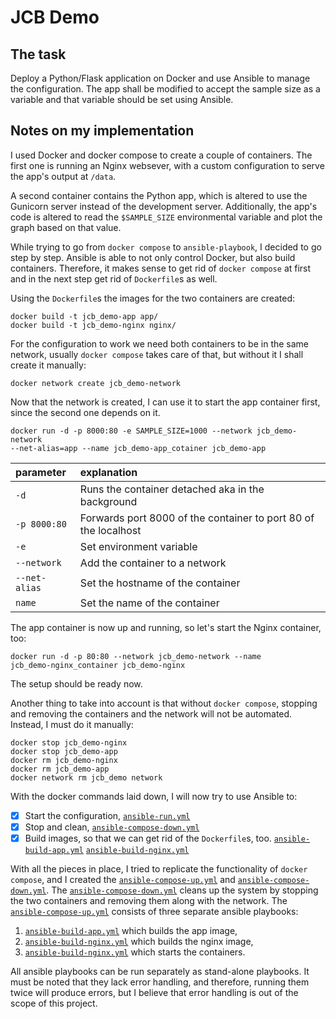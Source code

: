 # JCB Demo
## The task
Deploy a Python/Flask application on Docker and use Ansible to manage the
configuration. The app shall be modified to accept the sample size as a
variable and that variable should be set using Ansible.

## Notes on my implementation
I used Docker and docker compose to create a couple of containers. The first
one is running an Nginx websever, with a custom configuration to serve the app's
output at `/data`.

A second container contains the Python app, which is altered to use the Gunicorn
server instead of the development server. Additionally, the app's code is
altered to read the `$SAMPLE_SIZE` environmental variable and plot the graph based
on that value.

While trying to go from `docker compose` to `ansible-playbook`, I decided to go step by
step. Ansible is able to not only control Docker, but also build containers.
Therefore, it makes sense to get rid of `docker compose` at first and in the
next step get rid of `Dockerfile`s as well.

Using the `Dockerfile`s the images for the two containers are created:
```
docker build -t jcb_demo-app app/
docker build -t jcb_demo-nginx nginx/
```

For the configuration to work we need both containers to be in the same network,
usually `docker compose` takes care of that, but without it I shall create it
manually:

```
docker network create jcb_demo-network
```

Now that the network is created, I can use it to start the app container first,
since the second one depends on it.

```
docker run -d -p 8000:80 -e SAMPLE_SIZE=1000 --network jcb_demo-network
--net-alias=app --name jcb_demo-app_cotainer jcb_demo-app
```
| parameter     | explanation
|:------------- | :---
| `-d`          | Runs the container detached aka in the background
| `-p 8000:80`  | Forwards port 8000 of the container to port 80 of the localhost
| `-e`          | Set environment variable
| `--network`   | Add the container to a network
| `--net-alias` | Set the hostname of the container
| `name`        | Set the name of the container

The app container is now up and running, so let's start the Nginx container, too:
```
docker run -d -p 80:80 --network jcb_demo-network --name
jcb_demo-nginx_container jcb_demo-nginx
```
The setup should be ready now.

Another thing to take into account is that without `docker compose`, stopping
and removing the containers and the network will not be automated. Instead, I
must do it manually:
```
docker stop jcb_demo-nginx
docker stop jcb_demo-app
docker rm jcb_demo-nginx
docker rm jcb_demo-app
docker network rm jcb_demo network
```
With the docker commands laid down, I will now try to use Ansible to:
- [x] Start the configuration, [`ansible-run.yml`](https://github.com/dscharalampidis/jcb-demo/blob/main/ansible-run.yml)
- [x] Stop and clean, [`ansible-compose-down.yml`](https://github.com/dscharalampidis/jcb-demo/blob/main/ansible-compose-down.yml)
- [x] Build images, so that we can get rid of the `Dockerfile`s, too. [`ansible-build-app.yml`](https://github.com/dscharalampidis/jcb-demo/blob/main/ansible-build-app.yml) [`ansible-build-nginx.yml`](https://github.com/dscharalampidis/jcb-demo/blob/main/ansible-build-nginx.yml)

With all the pieces in place, I tried to replicate the functionality of `docker
compose`, and I created the
[`ansible-compose-up.yml`](https://github.com/dscharalampidis/jcb-demo/blob/main/ansible-compose-up.yml)
and [`ansible-compose-down.yml`](https://github.com/dscharalampidis/jcb-demo/blob/main/ansible-compose-down.yml). The [`ansible-compose-down.yml`](https://github.com/dscharalampidis/jcb-demo/blob/main/ansible-compose-down.yml) 
cleans up the system by stopping the two containers and removing them along with the
network. The [`ansible-compose-up.yml`](https://github.com/dscharalampidis/jcb-demo/blob/main/ansible-compose-up.yml) consists of three separate ansible playbooks:
1. [`ansible-build-app.yml`](https://github.com/dscharalampidis/jcb-demo/blob/main/ansible-build-app.yml) which builds the app image,
2. [`ansible-build-nginx.yml`](https://github.com/dscharalampidis/jcb-demo/blob/main/ansible-build-nginx.yml) which builds the nginx image,
3. [`ansible-build-nginx.yml`](https://github.com/dscharalampidis/jcb-demo/blob/main/ansible-build-nginx.yml) which starts the containers.

All ansible playbooks can be run separately as stand-alone playbooks. It must be
noted that they lack error handling, and therefore, running them twice will
produce errors, but I believe that error handling is out of the scope of this
project.



 
